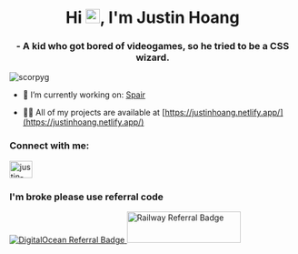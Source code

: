 <h1 align="center">Hi <img src="https://media.giphy.com/media/hvRJCLFzcasrR4ia7z/giphy.gif" width="25px">, I'm Justin Hoang</h1>
<h3 align="center">- A kid who got bored of videogames, so he tried to be a CSS wizard.</h3>

<p align="left"> <img src="https://komarev.com/ghpvc/?username=scorpyg&label=Profile%20views&color=0e75b6&style=flat" alt="scorpyg" /> </p>

- 🔭 I’m currently working on: [Spair](https://spair.app/)

- 👨‍💻 All of my projects are available at [https://justinhoang.netlify.app/](https://justinhoang.netlify.app/)

<h3 align="left">Connect with me:</h3>
<p align="left">
<a href="https://linkedin.com/in/justin-hoang-56a46b175" target="blank"><img align="center" src="https://raw.githubusercontent.com/rahuldkjain/github-profile-readme-generator/master/src/images/icons/Social/linked-in-alt.svg" alt="justin-hoang-56a46b175" height="30" width="40" /></a>
</p>

<h3 style="left">I'm broke please use referral code</h3>

<a href="https://www.digitalocean.com/?refcode=968ec6190b7b&utm_campaign=Referral_Invite&utm_medium=Referral_Program&utm_source=badge">
  <img src="https://web-platforms.sfo2.cdn.digitaloceanspaces.com/WWW/Badge%203.svg" alt="DigitalOcean Referral Badge" />
</a>

<a href="https://railway.com?referralCode=y3gCTI">
  <picture>
    <source media="(prefers-color-scheme: light)" srcset="https://railway.com/brand/logotype-light.png">
    <source media="(prefers-color-scheme: dark)" srcset="https://railway.com/brand/logotype-dark.png">
    <img alt="Railway Referral Badge" src="https://railway.com/brand/logotype-dark.svg" height="55" width="200" /> 
  </picture>
</a>

